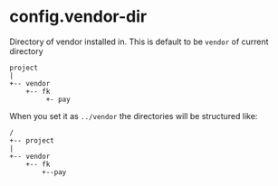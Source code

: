 # config.vendor-dir

Directory of vendor installed in. This is default to be `vendor` of current directory

```text
project
|
+-- vendor
    +-- fk
         +- pay 
```

When you set it as `../vendor` the directories will be structured like:

```text
/
+-- project
|
+-- vendor
    +-- fk
        +--pay

```
